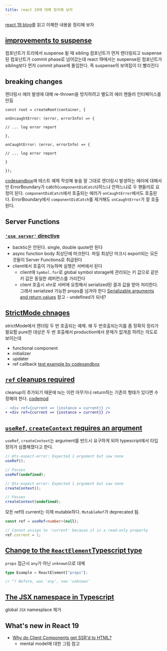 ```yaml
---
title: react 19에 대해 정리해 보자
---
```

[react 19 blog](https://react.dev/blog/2024/12/05/react-19)를 읽고 이해한 내용을 정리해 보자

## [improvements to suspense](https://react.dev/blog/2024/04/25/react-19-upgrade-guide#improvements-to-suspense)
컴포넌트가 트리에서 suspense 될 때 sibling 컴포넌트가 먼저 렌더링되고 suspense된 컴포넌트가 commit phase로 넘어갔는데 react 19에서는 suspense된 컴포넌트가 sibling보다 먼저 commit phase에 돌입한다.
즉 suspense의 보여짐이 더 빨라진다

## breaking changes
렌더링시 에러 발생에 대해 re-thrown을 방지하려고 별도의 에러 핸들러 인터페이스를 만듬
```tsx
const root = createRoot(container, {  

onUncaughtError: (error, errorInfo) => {  

// ... log error report  

},  

onCaughtError: (error, errorInfo) => {  

// ... log error report  

}  

});
```
[codesandbox](https://codesandbox.io/p/sandbox/react-19-error-5qlgmh)에 테스트 예제 작성해 놓음
말 그대로 렌더링시 발생하는 에러에 대해서만 ErrorBoundary가 catch(`componentDidCatch`)하느냐 안하느냐로 두 핸들러로 요청이 된다. `componentDidCatch`에서 호출되는 에러가 `onCaughtError`에서도 호출된다. ErrorBoundary에서 `componentDidCatch`를 제거해도 `onCaughtError`가 잘 호출된다.
## Server Functions
### [`'use server'` directive](https://react.dev/reference/rsc/use-server#use-server)
- backtic은 안된다. single, double quote만 된다
- async function body 최상단에 마크한다. 파일 최상단 마크시 export되는 모든 것들이 Server Functions로 취급된다
- client에서 호출이 가능하며 실행은 서버에서 된다
	- client에 `Symbol.for`로 global symbol storage에 관리되는 키 값으로 같은 키 값은 동일한 레퍼런스를 가리킨다
	- client 호출시 xhr로 서버에 요청해서 serialized된 결과 값을 받아 처리한다. 그래서 serialized 가능한 props를 넘겨야 한다 
		 [Serializable arguments and return values](https://react.dev/reference/rsc/use-server#serializable-parameters-and-return-values "Link for Serializable arguments and return values") 참고
			- undefined가 되네?

## [StrictMode chnages](https://react.dev/blog/2024/04/25/react-19-upgrade-guide#strict-mode-improvements)
strictMode에서 렌더링 두 번 호출되는 예제. 왜 두 번호출되는지를 좀 정확히 정리가 필요함
pure한 대상은 두 번 호출해서 production에서 문제가 없게끔 하려는 의도로 보이는데
- functional component
- initializer
- updater
- ref callback
[test example by codesandbox](https://codesandbox.io/p/sandbox/m26d95)

## [`ref` cleanups required](https://react.dev/blog/2024/04/25/react-19-upgrade-guide#ref-cleanup-required)

cleanup이 추가되기 때문에 ts는 이런 아무거나 return하는 기존의 형태가 있다면 수정해야 한다. [codemod](https://github.com/eps1lon/types-react-codemod/#no-implicit-ref-callback-return)
```diff
- <div ref={current => (instance = current)} />  
+ <div ref={current => {instance = current}} />
```

## [`useRef`, `createContext` requires an argument](https://react.dev/blog/2024/04/25/react-19-upgrade-guide#ref-cleanup-required)

`useRef`, `createContext`는 argument를 반드시 요구하게 되어 typescript에서 타입 정의가 심플해졌다고 한다.
```ts
// @ts-expect-error: Expected 1 argument but saw none  
useRef();  

// Passes  
useRef(undefined);  

// @ts-expect-error: Expected 1 argument but saw none  
createContext();  

// Passes  
createContext(undefined);
```

모든 ref의 current는 이제 mutable하다. `MutableRef`가 deprecated 됨.
```ts
const ref = useRef<number>(null);  

// Cannot assign to 'current' because it is a read-only property  
ref.current = 1;
```

## [Change to the `ReactElement`Typescript type](https://react.dev/blog/2024/04/25/react-19-upgrade-guide#changes-to-the-reactelement-typescript-type)

`props` 접근시 `any`가 아닌 `unknown`으로 대체
```ts
type Example = ReactElement["props"];  

// ^? Before, was 'any', now 'unknown'
```

## [The JSX namespace in Typescript](https://react.dev/blog/2024/04/25/react-19-upgrade-guide#the-jsx-namespace-in-typescript)

global `JSX` namesplace 제거

## What's new in React 19
- [Why do Client Components get SSR'd to HTML?](https://github.com/reactwg/server-components/discussions/4)
	- mental model에 대한 그림 참고
